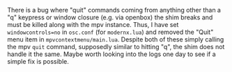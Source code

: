 There is a bug where "quit" commands coming from anything other than a "q" keypress
or window closure (e.g. via openbox) the shim breaks and must be killed along with 
the mpv instance. Thus, I have set `windowcontrols=no` in `osc.conf` 
(for `modernx.lua`) and removed the "Quit" menu item in `mpvcontextmenu/main.lua`.
Despite both of these simply calling the mpv `quit` command, supposedly similar to
hitting "q", the shim does not handle it the same. Maybe worth looking into the logs
one day to see if a simple fix is possible.
